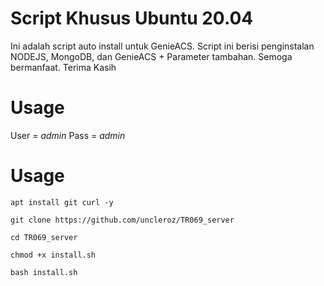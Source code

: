 # Script Khusus Ubuntu 20.04
Ini adalah script auto install untuk GenieACS. Script ini berisi penginstalan NODEJS, MongoDB, dan GenieACS + Parameter tambahan.
Semoga bermanfaat.
Terima Kasih
# Usage
User = *admin*
Pass = *admin*
# Usage
```
apt install git curl -y
```
```
git clone https://github.com/uncleroz/TR069_server
```
```
cd TR069_server
```
```
chmod +x install.sh
```
```
bash install.sh
```
